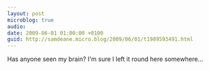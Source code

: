 ```yaml
---
layout: post
microblog: true
audio: 
date: 2009-06-01 01:00:00 +0100
guid: http://samdeane.micro.blog/2009/06/01/t1989593491.html
---
```

Has anyone seen my brain? I'm sure I left it round here somewhere...
